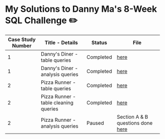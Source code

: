# My Solutions to Danny Ma's 8-Week SQL Challenge ✏️
| Case Study Number | Title - Details | Status | File |
| --- | --- | --- | --- |
| 1 | Danny's Diner - table queries | Completed | [here](https://github.com/elyzzab/learning-sql/blob/main/Danny%20Ma's%208-Week%20SQL%20Challenge/dannys-diner-table-queries.sql) |
| 1 | Danny's Diner - analysis queries | Completed | [here](https://github.com/elyzzab/learning-sql/blob/main/Danny%20Ma's%208-Week%20SQL%20Challenge/dannys-diner-analysis-queries.sql) |
| 2 | Pizza Runner - table queries | Completed | [here](https://github.com/elyzzab/learning-sql/blob/main/Danny%20Ma's%208-Week%20SQL%20Challenge/pizza-runner-table-queries.sql) |
| 2 | Pizza Runner - table cleaning queries | Completed | [here](https://github.com/elyzzab/learning-sql/blob/main/Danny%20Ma's%208-Week%20SQL%20Challenge/pizza-runner-table-cleaning-queries.sql) |
| 2 | Pizza Runner - analysis queries | Paused | Section A & B questions done [here](https://github.com/elyzzab/learning-sql/blob/main/Danny%20Ma's%208-Week%20SQL%20Challenge/pizza-runner-analysis-queries-A-B.sql) |

